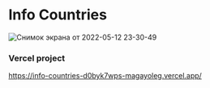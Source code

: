 # Info Countries
![Снимок экрана от 2022-05-12 23-30-49](https://user-images.githubusercontent.com/59375709/172071914-609267c3-2bf7-4ebb-a022-f6d95a6c1886.png)

### **Vercel project** 
https://info-countries-d0byk7wps-magayoleg.vercel.app/
